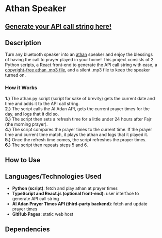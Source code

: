 <h1>Athan Speaker</h1>

<h2><a href="https://jakeespinosa.github.io/athan-frontend/">Generate your API call string here!</a></h2>

<h2>Description</h2>
<p>
  Turn any bluetooth speaker into an <a href="https://studioarabiya.com/blog/muslim-world/what-does-athan-mean-in-islam">athan</a> speaker and enjoy the blessings of having the call to prayer played in your home! This project consists of 2 Python scripts, a React front-end to generate the API call string with ease, a <a href="https://soundcloud.com/bilalahmadofcl/most-beautiful-azan-adhan-no-copyright-free-islamic-background">copyright-free athan .mp3 file</a>, and a silent .mp3 file to keep the speaker turned on.
</p>

<h3>How it Works</h3>
<b>1.)</b> The athan.py script (script for sake of brevity) gets the current date and time and adds it to the API call string.<br />
<b>2.)</b> The script calls the Al Adan API, gets the current prayer times for the day, and logs that it did so.<br />
<b>3.)</b> The script then sets a refresh time for a little under 24 hours after Fajr (the morning prayer).<br />
<b>4.)</b> The script compares the prayer times to the current time. If the prayer time and current time match, it plays the athan and logs that it played it.<br />
<b>5.)</b> Once the refresh time comes, the script refreshes the prayer times.<br />
<b>6.)</b> The script then repeats steps 5 and 6.

<h2>How to Use</h2>

<h2>Languages/Technologies Used</h2>

 - <b>Python (script)</b>: fetch and play athan at prayer times
 - <b>TypeScript and React.js (optional front-end)</b>: user interface to generate API call string
 - <b>Al Adan Prayer Times API (third-party backend)</b>: fetch and update prayer times
 - <b>GitHub Pages</b>: static web host

<h2>Dependencies</h2>
